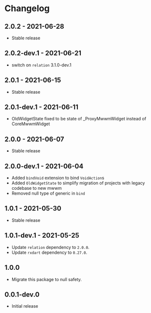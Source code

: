 # Changelog

## 2.0.2 - 2021-06-28

* Stable release

## 2.0.2-dev.1 - 2021-06-21

* switch on `relation` 3.1.0-dev.1

## 2.0.1 - 2021-06-15

* Stable release

## 2.0.1-dev.1 - 2021-06-11

* OldWidgetState fixed to be state of _ProxyMwwmWidget instead of CoreMwwmWidget

## 2.0.0 - 2021-06-07

* Stable release

## 2.0.0-dev.1 - 2021-06-04

* Added `bindVoid` extension to bind `VoidAction`s
* Added `OldWidgetState` to simplify migration of projects with legacy codebase to new mwwm
* Removed null type of generic in `bind`

## 1.0.1 - 2021-05-30

* Stable release

## 1.0.1-dev.1 - 2021-05-25

* Update `relation` dependency to `2.0.0`.
* Update `rxdart` dependency to `0.27.0`.

## 1.0.0

* Migrate this package to null safety.

## 0.0.1-dev.0

* Initial release
